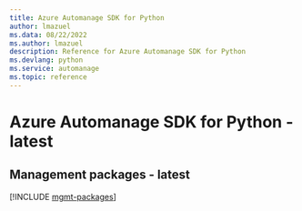 ```yaml
---
title: Azure Automanage SDK for Python
author: lmazuel
ms.data: 08/22/2022
ms.author: lmazuel
description: Reference for Azure Automanage SDK for Python
ms.devlang: python
ms.service: automanage
ms.topic: reference
---
```

# Azure Automanage SDK for Python - latest

## Management packages - latest
[!INCLUDE [mgmt-packages](automanage-mgmt-index.md)]